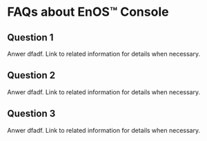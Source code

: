 # FAQs about EnOS™ Console

<!--
How should I set up my page?
Use "FAQs" as your title
Each question is added as an H2
Each answer is in paragraph text following the associated H2 question
Show the list of questions in the right nav (目前未实现)
-->

## Question 1

Anwer dfadf. Link to related information for details when necessary.


## Question 2

Anwer dfadf. Link to related information for details when necessary.

## Question 3

Anwer dfadf. Link to related information for details when necessary.
